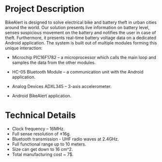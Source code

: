 # Project Description

BikeAlert is designed to solve electrical bike and battery theft in urban cities around the world.
Our solution presents live information on battery level,  senses suspicious movement on the battery and notifies the user in case of theft.
Furthermore, it presents real-time battery voltage data on a dedicated Android application.
The system is built out of multiple modules forming this unique interaction:

- Microchip PIC16F1782 – a microprocessor which calls the main loop and samples the data from the other modules.

- HC-05 Bluetooth Module – a communication unit with the Android application.
- Analog Devices ADXL345 – 3-axis accelerometer.

- Android BikeAlert application.

# Technical Details

- Clock frequency – 16MHz.
- Full sense resolution of ±16g.
- Bluetooth transmission - UHF radio waves at 2.4GHz.
- Full functional range up to 10 meters.
- Size can get down to 16 cm^2.
- Total manufacturing cost ~ 7$.